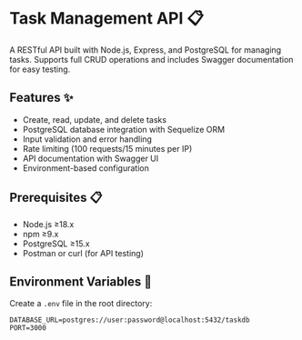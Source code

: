 # Task Management API 📋

A RESTful API built with Node.js, Express, and PostgreSQL for managing tasks. Supports full CRUD operations and includes Swagger documentation for easy testing.

## Features ✨
- Create, read, update, and delete tasks
- PostgreSQL database integration with Sequelize ORM
- Input validation and error handling
- Rate limiting (100 requests/15 minutes per IP)
- API documentation with Swagger UI
- Environment-based configuration

## Prerequisites 📋
- Node.js ≥18.x
- npm ≥9.x
- PostgreSQL ≥15.x
- Postman or curl (for API testing)

## Environment Variables 🔧
Create a `.env` file in the root directory:
```env
DATABASE_URL=postgres://user:password@localhost:5432/taskdb
PORT=3000
